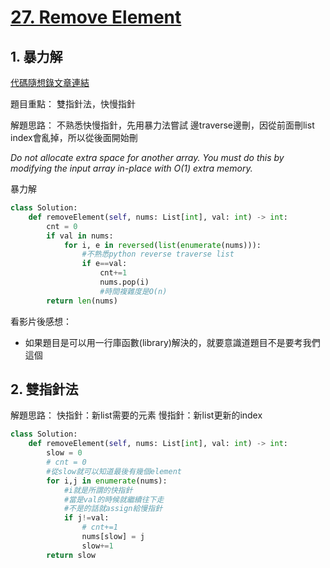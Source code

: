 # [27. Remove Element](https://leetcode.com/problems/remove-element/)

## 1. 暴力解

[代碼隨想錄文章連結](https://programmercarl.com/0027.%E7%A7%BB%E9%99%A4%E5%85%83%E7%B4%A0.html#_27-%E7%A7%BB%E9%99%A4%E5%85%83%E7%B4%A0)

題目重點：
雙指針法，快慢指針

解題思路：
不熟悉快慢指針，先用暴力法嘗試
邊traverse邊刪，因從前面刪list index會亂掉，所以從後面開始刪

*Do not allocate extra space for another array. You must do this by modifying the input array in-place with O(1) extra memory.*

暴力解
```python
class Solution:
    def removeElement(self, nums: List[int], val: int) -> int:
        cnt = 0
        if val in nums:
            for i, e in reversed(list(enumerate(nums))):
                #不熟悉python reverse traverse list
                if e==val:
                    cnt+=1
                    nums.pop(i)
                    #時間複雜度是O(n)
        return len(nums)
```
看影片後感想：
-  如果題目是可以用一行庫函數(library)解決的，就要意識道題目不是要考我們這個

## 2. 雙指針法

解題思路：
快指針：新list需要的元素
慢指針：新list更新的index

```python
class Solution:
    def removeElement(self, nums: List[int], val: int) -> int:
        slow = 0
        # cnt = 0
        #從slow就可以知道最後有幾個element
        for i,j in enumerate(nums):
            #i就是所謂的快指針
            #當是val的時候就繼續往下走
            #不是的話就assign給慢指針
            if j!=val:
                # cnt+=1
                nums[slow] = j
                slow+=1
        return slow
```







